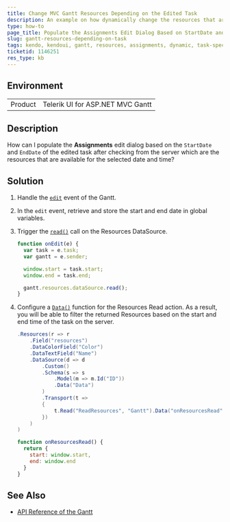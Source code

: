 ```yaml
---
title: Change MVC Gantt Resources Depending on the Edited Task
description: An example on how dynamically change the resources that are loaded in the assignments edit dialog of the Telerik UI for ASP.NET MVC Gantt.
type: how-to
page_title: Populate the Assignments Edit Dialog Based on StartDate and EndDate of Selected Tasks | Telerik UI for ASP.NET MVC
slug: gantt-resources-depending-on-task
tags: kendo, kendoui, gantt, resources, assignments, dynamic, task-specific
ticketid: 1146251
res_type: kb
---
```


## Environment

<table>
 <tr>
  <td>Product</td>
  <td>Telerik UI for ASP.NET MVC Gantt</td>
 </tr>
</table>


## Description

How can I populate the **Assignments** edit dialog based on the `StartDate` and `EndDate` of the edited task after checking from the server which are the resources that are available for the selected date and time?

## Solution

1. Handle the [`edit`](https://docs.telerik.com/kendo-ui/api/javascript/ui/gantt#events-edit) event of the Gantt.
1. In the `edit` event, retrieve and store the start and end date in global variables.
1. Trigger the [`read()`](https://docs.telerik.com/kendo-ui/api/javascript/data/datasource#methods-read) call on the Resources DataSource.

    ```JavaScript
    function onEdit(e) {
      var task = e.task;
      var gantt = e.sender;

      window.start = task.start;
      window.end = task.end;

      gantt.resources.dataSource.read();
    }
    ```

1. Configure a [`Data()`](https://docs.telerik.com/kendo-ui/api/javascript/data/datasource#configuration-transport.read.data) function for the Resources Read action. As a result, you will be able to filter the returned Resources based on the start and end time of the task on the server.

    ```C#
    .Resources(r => r
        .Field("resources")
        .DataColorField("Color")
        .DataTextField("Name")
        .DataSource(d => d
            .Custom()
            .Schema(s => s
                .Model(m => m.Id("ID"))
                .Data("Data")
            )
            .Transport(t =>
            {
                t.Read("ReadResources", "Gantt").Data("onResourcesRead");
            })
        )
    )
    ```


    ```JavaScript
    function onResourcesRead() {
      return {
        start: window.start,
        end: window.end
      }
    }
    ```

## See Also

* [API Reference of the Gantt](https://docs.telerik.com/kendo-ui/api/javascript/ui/gantt)
